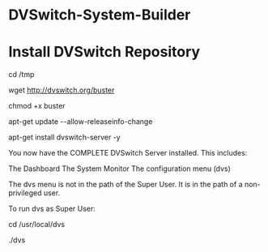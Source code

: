 # DVSwitch-System-Builder


# Install DVSwitch Repository

cd /tmp

wget http://dvswitch.org/buster

chmod +x buster

apt-get update --allow-releaseinfo-change

apt-get install dvswitch-server -y

You now have the COMPLETE DVSwitch Server installed. This includes:

The Dashboard
The System Monitor
The configuration menu (dvs)

The dvs menu is not in the path of the Super User. It is in the path of a non-privileged user.

To run dvs as Super User:

cd /usr/local/dvs

./dvs
